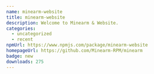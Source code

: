 ```yaml
---
name: minearm-website
title: minearm-website
description: Welcome to Minearm & Website.
categories:
  - uncategorized
  - recent
npmUrl: https://www.npmjs.com/package/minearm-website
homepageUrl: https://github.com/Minearm-RPM/minearm
badge: new
downloads: 275
---
```

